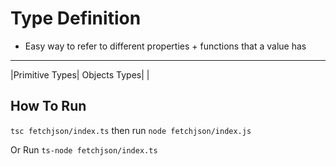 # Type Definition

- Easy way to refer to different properties + functions that a value has
--------------------------------
|Primitive Types| Objects Types|
|

## How To Run

`tsc fetchjson/index.ts` then run `node fetchjson/index.js`

Or Run `ts-node fetchjson/index.ts`
